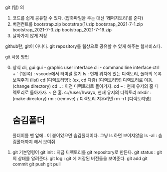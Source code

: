 git (털) 의 
1. 코드를 쉽게 공유할 수 있다. (압축파일을 주는 대신 '레퍼지토리'를 준다)
2. 버전컨트롤
bootstrap.zip
bootstrap(1).zip
bootstrap_2021-7-1.zip
bootstrap_2021-7-3.zip
bootstrap_2021-7-19.zip
3. 날아가지 않게 저장


github란, git이 아니다.
git repository를 웹상으로 공유할 수 있게 해주는
웹서비스다.


git 사용 방법

0. 상식 cli, gui 
gui - graphic user interface
cli - command line interface
    ctrl + ` (1왼쪽) : vscode에서 터미널 열기
	ls : 현재 위치에 있는 디렉토리, 폴더의 목록 보여주기 (list)
	cd [디렉토리명]: (ex, cd 다람) [디렉토리명] 디렉토리로 이동. (change directory)
        cd ..  : 이전 디렉토리로 돌아가자.
        cd ~ : 현재 유저의 홈 디렉토리로 돌아가자.
             ~ 은 홈. c://user/hwayo, 현재 유저의 디렉토리
	mkdir : (make directory)
	rm : (remove) / 디렉토리 지우려면 rm -rf [디렉토리명]

    # 숨김폴더 # 
    폴더이름 맨 앞에 . 이 붙어있으면 숨김폴더이다.
    그냥 ls 하면 보이지않음
    ls -al : 숨김폴더까지 해서 보여줘

1. git 기본명령어
git init : 지금 디렉토리를 git repository로 만든다.
git status : git 의 상태를 알려준다.
git log : git 에 저장된 버전들을 보여준다.
git add
git commit
git push
git pull

